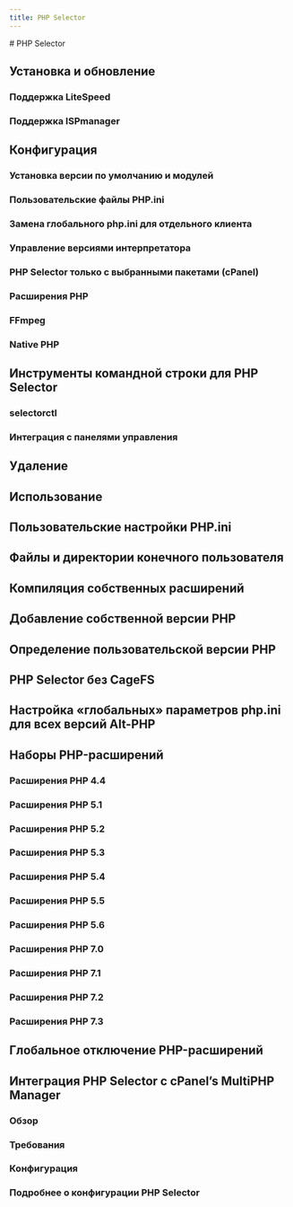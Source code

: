 ```yaml
---
title: PHP Selector
---
```

<gtranslate-io>
# PHP Selector

## Установка и обновление

### Поддержка LiteSpeed

### Поддержка ISPmanager

## Конфигурация

### Установка версии по умолчанию и модулей

### Пользовательские файлы PHP.ini

### Замена глобального php.ini для отдельного клиента

### Управление версиями интерпретатора

### PHP Selector только с выбранными пакетами (cPanel)

### Расширения PHP

### FFmpeg

### Native PHP

## Инструменты командной строки для PHP Selector

### selectorctl

### Интеграция с панелями управления

## Удаление 

## Использование

## Пользовательские настройки PHP.ini

## Файлы и директории конечного пользователя

## Компиляция собственных расширений

## Добавление собственной версии PHP

## Определение пользовательской версии PHP

## PHP Selector без CageFS

## Настройка «глобальных» параметров php.ini для всех версий Alt-PHP

## Наборы PHP-расширений

### Расширения PHP 4.4

### Расширения PHP 5.1

### Расширения PHP 5.2

### Расширения PHP 5.3

### Расширения PHP 5.4

### Расширения PHP 5.5

### Расширения PHP 5.6

### Расширения PHP 7.0

### Расширения PHP 7.1

### Расширения PHP 7.2

### Расширения PHP 7.3

## Глобальное отключение PHP-расширений

## Интеграция PHP Selector с cPanel’s MultiPHP Manager

### Обзор

### Требования

### Конфигурация

### Подробнее о конфигурации PHP Selector

</gtranslate-io>

